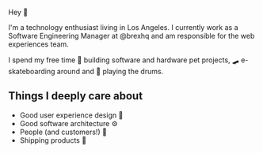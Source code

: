 Hey 👋

I'm a technology enthusiast living in Los Angeles. I currently work as a Software Engineering Manager at @brexhq and am responsible for the web experiences team.


I spend my free time 🔧 building software and hardware pet projects, 🛹 e-skateboarding around and 🥁 playing the drums.

## Things I deeply care about

- Good user experience design 🎨
- Good software architecture ⚙️
- People (and customers!) 👨‍
- Shipping products 🚢 
